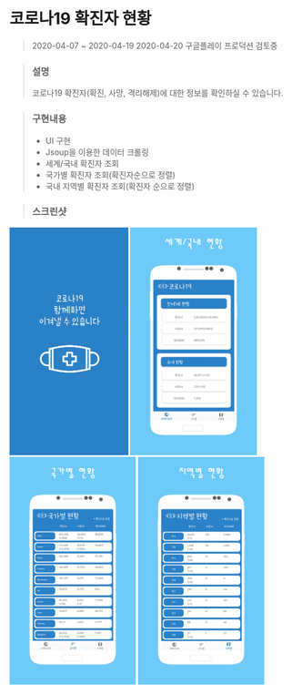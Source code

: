 코로나19 확진자 현황
===================
> 2020-04-07 ~ 2020-04-19 
> 2020-04-20 구글플레이 프로덕션 검토중

> ### 설명
> 코로나19 확진자(확진, 사망, 격리해제)에 대한 정보를 확인하실 수 있습니다.

> ### 구현내용
> + UI 구현
> + Jsoup을 이용한 데이터 크롤링
> + 세계/국내 확진자 조회
> + 국가별 확진자 조회(확진자순으로 정렬)
> + 국내 지역별 확진자 조회(확진자 순으로 정렬)

> ### 스크린샷
<div>
<img src="/screenshot/page_load.png" height="400px"/>
<img src="/screenshot/page1.png" height="400px"/>
<img src="/screenshot/page2.png" height="400px"/>
<img src="/screenshot/page3.png" height="400px"/>
</div>
